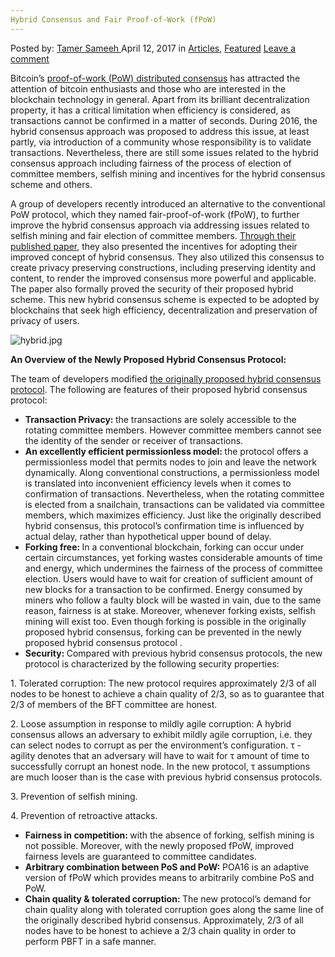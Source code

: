 ```yaml
---
Hybrid Consensus and Fair Proof-of-Work (fPoW)
---
```

<article class="post-listing post-19135 post type-post status-publish format-standard has-post-thumbnail hentry category-deepdot-news tag-consensus tag-fair tag-fpow tag-hybrid tag-proofofwork">
    <div class="post-inner">
    <p class="post-meta">
    <span>Posted by: <a href="https://www.deepdotweb.com/author/tamersameeh/" title="">Tamer Sameeh </a></span>
    <span>April 12, 2017</span>
    <span>in <a href="https://www.deepdotweb.com/category/articles/" rel="category tag">Articles</a>, <a href="https://www.deepdotweb.com/category/deepdot-news/" rel="category tag">Featured</a></span>
    <span><a href="https://www.deepdotweb.com/2017/04/12/hybrid-consensus-fair-proof-work-fpow/#respond">Leave a comment</a></span>
    </p>
    <div class="clear"></div>
    <div class="entry">
    <p>Bitcoin&#8217;s <a href="https://www.deepdotweb.com/2017/03/21/public-consensus-networks-secret-management-access-control-ransomware/">proof-of-work (PoW) distributed consensus</a> has attracted the attention of bitcoin enthusiasts and those who are interested in the blockchain technology in general. Apart from its brilliant decentralization property, it has a critical limitation when efficiency is considered, as transactions cannot be confirmed in a matter of seconds. During 2016, the hybrid consensus approach was proposed to address this issue, at least partly, via introduction of a community whose responsibility is to validate transactions. Nevertheless, there are still some issues related to the hybrid consensus approach including fairness of the process of election of committee members, selfish mining and incentives for the hybrid consensus scheme and others.</p>
    <p>A group of developers recently introduced an alternative to the conventional PoW protocol, which they named fair-proof-of-work (fPoW), to further improve the hybrid consensus approach via addressing issues related to selfish mining and fair election of committee members. <a href="http://eprint.iacr.org/2017/192/20170228:193152">Through their published paper</a>, they also presented the incentives for adopting their improved concept of hybrid consensus. They also utilized this consensus to create privacy preserving constructions, including preserving identity and content, to render the improved consensus more powerful and applicable. The paper also formally proved the security of their proposed hybrid scheme. This new hybrid consensus scheme is expected to be adopted by blockchains that seek high efficiency, decentralization and preservation of privacy of users.</p>
    <p><img class="wp-image-19139 aligncenter" src="https://www.deepdotweb.com/wp-content/uploads/2017/04/hybrid-jpg.jpeg" alt="hybrid.jpg" srcset="https://www.deepdotweb.com/wp-content/uploads/2017/04/hybrid-jpg.jpeg 555w, https://www.deepdotweb.com/wp-content/uploads/2017/04/hybrid-jpg-300x135.jpeg 300w" sizes="(max-width: 555px) 100vw, 555px"/></p>
    <p><strong>An Overview of the Newly Proposed Hybrid Consensus Protocol:</strong></p>
    <p>The team of developers modified <a href="https://www.zurich.ibm.com/dccl/papers/pass_dccl.pdf">the originally proposed hybrid consensus protocol</a>. The following are features of their proposed hybrid consensus protocol:</p>
    <ul>
    <li><strong>Transaction Privacy: </strong>the transactions are solely accessible to the rotating committee members. However committee members cannot see the identity of the sender or receiver of transactions.</li>
    <li><strong>An excellently efficient permissionless model: </strong>the protocol offers a permissionless model that permits nodes to join and leave the network dynamically. Along conventional constructions, a permissionless model is translated into inconvenient efficiency levels when it comes to confirmation of transactions. Nevertheless, when the rotating committee is elected from a snailchain, transactions can be validated via committee members, which maximizes efficiency. Just like the originally described hybrid consensus, this protocol&#8217;s confirmation time is influenced by actual delay, rather than hypothetical upper bound of delay.</li>
    <li><strong>Forking free: </strong>In a conventional blockchain, forking can occur under certain circumstances, yet forking wastes considerable amounts of time and energy, which undermines the fairness of the process of committee election. Users would have to wait for creation of sufficient amount of new blocks for a transaction to be confirmed. Energy consumed by miners who follow a faulty block will be wasted in vain, due to the same reason, fairness is at stake. Moreover, whenever forking exists, selfish mining will exist too. Even though forking is possible in the originally proposed hybrid consensus, forking can be prevented in the newly proposed hybrid consensus protocol .</li>
    <li><strong>Security: </strong>Compared with previous hybrid consensus protocols, the new protocol is characterized by the following security properties:</li>
    </ul>
    <p>1. Tolerated corruption: The new protocol requires approximately 2/3 of all nodes to be honest to achieve a chain quality of 2/3, so as to guarantee that 2/3 of members of the BFT committee are honest.</p>
    <p>2. Loose assumption in response to mildly agile corruption: A hybrid consensus allows an adversary to exhibit mildly agile corruption, i.e. they can select nodes to corrupt as per the environment&#8217;s configuration. τ -agility denotes that an adversary will have to wait for τ amount of time to successfully corrupt an honest node. In the new protocol, τ assumptions are much looser than is the case with previous hybrid consensus protocols.</p>
    <p>3. Prevention of selfish mining.</p>
    <p>4. Prevention of retroactive attacks.</p>
    <ul>
    <li><strong>Fairness in competition: </strong>with the absence of forking, selfish mining is not possible. Moreover, with the newly proposed fPoW, improved fairness levels are guaranteed to committee candidates.</li>
    <li><strong>Arbitrary combination between PoS and PoW:</strong> POA16 is an adaptive version of fPoW which provides means to arbitrarily combine PoS and PoW.</li>
    <li><strong>Chain quality &amp; tolerated corruption: </strong>The new protocol&#8217;s demand for chain quality along with tolerated corruption goes along the same line of the originally described hybrid consensus. Approximately, 2/3 of all nodes have to be honest to achieve a 2/3 chain quality in order to perform PBFT in a safe manner.</li>
    </ul>
    </div>
    <span style="display:none"><a href="https://www.deepdotweb.com/tag/consensus/" rel="tag">consensus</a> <a href="https://www.deepdotweb.com/tag/fair/" rel="tag">fair</a> <a href="https://www.deepdotweb.com/tag/fpow/" rel="tag">fpow</a> <a href="https://www.deepdotweb.com/tag/hybrid/" rel="tag">hybrid</a> <a href="https://www.deepdotweb.com/tag/proofofwork/" rel="tag">proofofwork</a></span> <span style="display:none" class="updated">2017-04-12</span>
    <div style="display:none" class="vcard author" itemprop="author" itemscope itemtype="http://schema.org/Person"><strong class="fn" itemprop="name"><a href="https://www.deepdotweb.com/author/tamersameeh/" title="Posts by Tamer Sameeh" rel="author">Tamer Sameeh</a></strong></div>
    </div>
</article>


